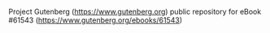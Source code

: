 Project Gutenberg (https://www.gutenberg.org) public repository for eBook #61543 (https://www.gutenberg.org/ebooks/61543)
